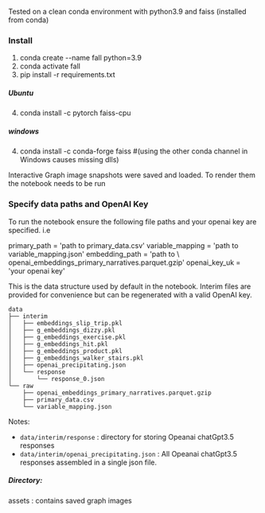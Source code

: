 
Tested on a clean conda environment with python3.9 and faiss (installed from conda)

### Install
1. conda create --name fall python=3.9
2. conda activate fall
3. pip install -r requirements.txt
##### Ubuntu
4. conda install -c pytorch faiss-cpu
##### windows  
4. conda install -c conda-forge faiss 
   #(using the other conda channel in Windows causes missing dlls)

Interactive Graph image snapshots were saved and loaded. To render them the notebook needs to be run 

### Specify data paths and OpenAI Key

To run the notebook ensure the following file paths and your openai key are specified. i.e

primary_path =  'path to primary_data.csv'
variable_mapping = 'path to variable_mapping.json'
embedding_path = 'path to \ openai_embeddings_primary_narratives.parquet.gzip'
openai_key_uk =   'your openai key'

This is the data structure used by default in the notebook. Interim files are provided for convenience but can be regenerated with a valid OpenAI key.

```
data
├── interim
│   ├── embeddings_slip_trip.pkl
│   ├── g_embeddings_dizzy.pkl
│   ├── g_embeddings_exercise.pkl
│   ├── g_embeddings_hit.pkl
│   ├── g_embeddings_product.pkl
│   ├── g_embeddings_walker_stairs.pkl
│   ├── openai_precipitating.json
│   └── response
│       └── response_0.json
└── raw
    ├── openai_embeddings_primary_narratives.parquet.gzip
    ├── primary_data.csv
    └── variable_mapping.json
```

Notes:
- `data/interim/response` : directory for storing Opeanai chatGpt3.5 responses
- `data/interim/openai_precipitating.json` : All Opeanai chatGpt3.5 responses assembled in a single json file.

##### Directory:
assets : contains saved graph images
